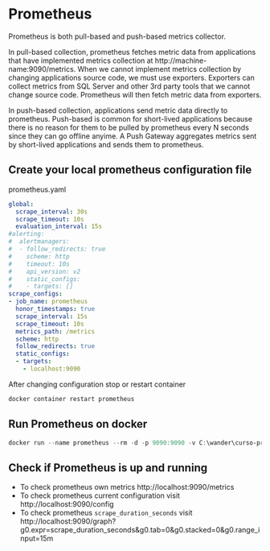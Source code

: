 # Prometheus

Prometheus is both pull-based and push-based metrics collector. 

In pull-based collection, prometheus fetches metric data from applications that have implemented metrics collection at http://machine-name:9090/metrics. When we cannot implement metrics collection by changing applications source code, we must use exporters. Exporters can collect metrics from SQL Server and other 3rd party tools that we cannot change source code. Prometheus will then fetch metric data from exporters.

In push-based collection, applications send metric data directly to prometheus. Push-based is common for short-lived applications because there is no reason for them to be pulled by prometheus every N seconds since they can go offline anyime. A Push Gateway aggregates metrics sent by short-lived applications and sends them to prometheus.

## Create your local prometheus configuration file

prometheus.yaml

```yaml
global:
  scrape_interval: 30s
  scrape_timeout: 10s
  evaluation_interval: 15s
#alerting:
#  alertmanagers:
#  - follow_redirects: true
#    scheme: http
#    timeout: 10s
#    api_version: v2
#    static_configs:
#    - targets: []
scrape_configs:
- job_name: prometheus
  honor_timestamps: true
  scrape_interval: 15s
  scrape_timeout: 10s
  metrics_path: /metrics
  scheme: http
  follow_redirects: true
  static_configs:
  - targets:
    - localhost:9090
```
After changing configuration stop or restart container
```powershell
docker container restart prometheus
```

## Run Prometheus on docker
```powershell
docker run --name prometheus --rm -d -p 9090:9090 -v C:\wander\curso-prometheus\prometheus.yml:/etc/prometheus/prometheus.yml prom/prometheus
```

## Check if Prometheus is up and running

- To check prometheus own metrics http://localhost:9090/metrics
- To check prometheus current configuration visit http://localhost:9090/config
- To check prometheus `scrape_duration_seconds` visit http://localhost:9090/graph?g0.expr=scrape_duration_seconds&g0.tab=0&g0.stacked=0&g0.range_input=15m

